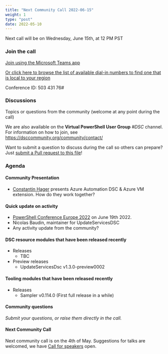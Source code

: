 ```yaml
---
title: "Next Community Call 2022-06-15"
weight: 1
type: "post"
date: 2022-05-10
---
```


Next call will be on Wednesday, June 15th, at 12 PM PST

### Join the call

[Join using the Microsoft Teams app](https://teams.microsoft.com/l/meetup-join/19%3ameeting_OTc2YThjZGQtNWE4Yi00NDQyLTk5NTktYWIwYjdhMGZjNDRl%40thread.v2/0?context=%7b%22Tid%22%3a%2272f988bf-86f1-41af-91ab-2d7cd011db47%22%2c%22Oid%22%3a%222fd83437-7fe6-4ee4-a109-828a19cb7bff%22%7d)

[Or click here to browse the list of available dial-in numbers to find one that is local to your region](https://dialin.teams.microsoft.com/8551f4c1-bea3-441a-8738-69aa517a91c5?id=50343176)

Conference ID:
503 431 76#

### Discussions

Topics or questions from the community (welcome at any point during the call)

We are also available on the **Virtual PowerShell User Group** _#DSC_ channel.
For information on how to join, see https://dsccommunity.org/community/contact/

Want to submit a question to discuss during the call so others can prepare?
Just [submit a Pull request to this file](https://github.com/dsccommunity/dsccommunity.org/edit/master/content/community_calls/next_call.en.md)!

### Agenda


#### Community Presentation

- [Constantin Hager](https://twitter.com/chagerCOC) presents Azure Automation DSC & Azure VM extension. How do they work together?

#### Quick update on activity

- [PowerShell Conference Europe 2022](https://psconf.eu/) on June 19th 2022.
- Nicolas Baudin, maintainer for UpdateServicesDSC
- Any activity update from the community?

#### DSC resource modules that have been released recently

- Releases
  - TBC
- Preview releases
  - UpdateServicesDsc v1.3.0-preview0002

#### Tooling modules that have been released recently

- Releases
  - Sampler v0.114.0 (First full release in a while)

#### Community questions

_Submit your questions, or raise them directly in the call._

#### Next Community Call

Next community call is on the 4th of May.
Suggestions for talks are welcomed, we have [Call for speakers](https://sessionize.com/dsc-community)
open.
